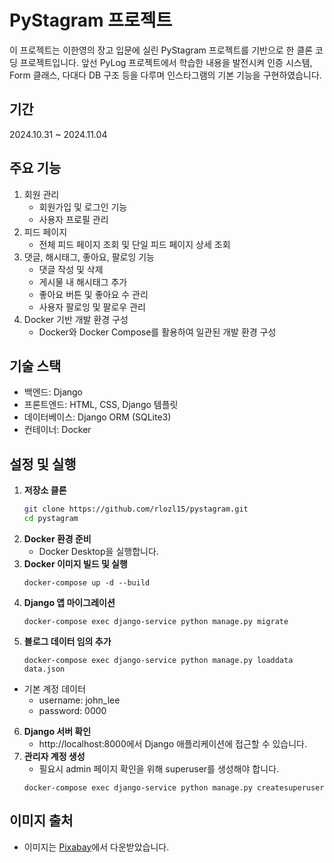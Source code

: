 # PyStagram 프로젝트
이 프로젝트는 이한영의 장고 입문에 실린 PyStagram 프로젝트를 기반으로 한 클론 코딩 프로젝트입니다.
앞선 PyLog 프로젝트에서 학습한 내용을 발전시켜 인증 시스템, Form 클래스, 다대다 DB 구조 등을 다루며 인스타그램의 기본 기능을 구현하였습니다.

## 기간
2024.10.31 ~ 2024.11.04

## 주요 기능
1. 회원 관리
    - 회원가입 및 로그인 기능
    - 사용자 프로필 관리
2. 피드 페이지
    - 전체 피드 페이지 조회 및 단일 피드 페이지 상세 조회
3. 댓글, 해시태그, 좋아요, 팔로잉 기능
    - 댓글 작성 및 삭제
    - 게시물 내 해시태그 추가
    - 좋아요 버튼 및 좋아요 수 관리
    - 사용자 팔로잉 및 팔로우 관리
4. Docker 기반 개발 환경 구성
    - Docker와 Docker Compose를 활용하여 일관된 개발 환경 구성

## 기술 스택
- 백엔드: Django
- 프론트엔드: HTML, CSS, Django 템플릿
- 데이터베이스: Django ORM (SQLite3)
- 컨테이너: Docker

## 설정 및 실행
1. **저장소 클론**
    ```bash
    git clone https://github.com/rlozl15/pystagram.git
    cd pystagram
    ```
2. **Docker 환경 준비**
    - Docker Desktop을 실행합니다.
3. **Docker 이미지 빌드 및 실행**
    ```
    docker-compose up -d --build
    ```
4. **Django 앱 마이그레이션**
    ```
    docker-compose exec django-service python manage.py migrate
    ```
5. **블로그 데이터 임의 추가**
    ```
    docker-compose exec django-service python manage.py loaddata data.json
    ```
  - 기본 계정 데이터
      - username: john_lee
      - password: 0000
6. **Django 서버 확인**
    - http://localhost:8000에서 Django 애플리케이션에 접근할 수 있습니다.
7. **관리자 계정 생성**
    - 필요시 admin 페이지 확인을 위해 superuser를 생성해야 합니다.
    ```
    docker-compose exec django-service python manage.py createsuperuser
    ```  

## 이미지 출처
- 이미지는 [Pixabay](https://pixabay.com/)에서 다운받았습니다.
